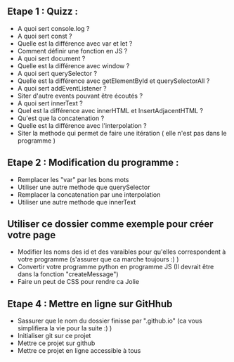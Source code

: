  ## Etape 1 : Quizz :

  - A quoi sert console.log ?
  - A quoi sert const ?
  - Quelle est la différence avec var et let ?
  - Comment définir une fonction en JS ?
  - A quoi sert document ?
  - Quelle est la différence avec window ?
  - A quoi sert querySelector ?
  - Quelle est la différence avec getElementById et querySelectorAll ?
  - A quoi sert addEventListener ?
  - Siter d'autre events pouvant être écoutés ?
  - A quoi sert innerText ?
  - Quel est la différence avec innerHTML et InsertAdjacentHTML ?
  - Qu'est que la concatenation ?
  - Quelle est la différence avec l'interpolation ?
  - Siter la methode qui permet de faire une itération ( elle n'est pas dans le programme )

 ## Etape 2 : Modification du programme :

  - Remplacer les "var" par les bons mots
  - Utiliser une autre methode que querySelector
  - Remplacer la concatenation par une interpolation
  - Utiliser une autre methode que innerText

 ## Utiliser ce dossier comme exemple pour créer votre page

  - Modifier les noms des id et des varaibles pour qu'elles correspondent à votre programme (s'assurer que ca marche toujours :) )
  - Convertir votre programme python en programme JS (Il devrait être dans la fonction "createMessage")
  - Faire un peut de CSS pour rendre ca Jolie

 ## Etape 4 : Mettre en ligne sur GitHhub

  - Sassurer que le nom du dossier finisse par ".github.io" (ca vous simplifiera la vie pour la suite :) )
  - Initialiser git sur ce projet
  - Mettre ce projet sur github
  - Mettre ce projet en ligne accessible à tous

